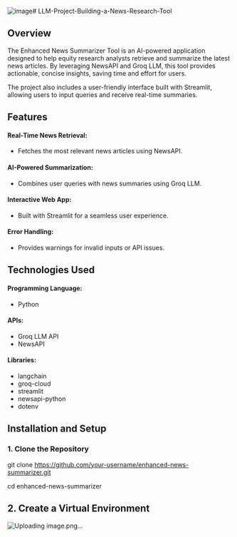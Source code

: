 ![image](https://github.com/user-attachments/assets/d660f996-efdf-419f-afdc-f1f0446386ae)# LLM-Project-Building-a-News-Research-Tool

## Overview

The Enhanced News Summarizer Tool is an AI-powered application designed to help equity research analysts retrieve and summarize the latest news articles. By leveraging NewsAPI and Groq LLM, this tool provides actionable, concise insights, saving time and effort for users.

The project also includes a user-friendly interface built with Streamlit, allowing users to input queries and receive real-time summaries.

## Features

#### Real-Time News Retrieval:
* Fetches the most relevant news articles using NewsAPI.
#### AI-Powered Summarization:
* Combines user queries with news summaries using Groq LLM.
#### Interactive Web App:
* Built with Streamlit for a seamless user experience.
#### Error Handling:
* Provides warnings for invalid inputs or API issues.

## Technologies Used

#### Programming Language: 
* Python
####  APIs:
* Groq LLM API
* NewsAPI
####  Libraries:
* langchain
* groq-cloud
* streamlit
* newsapi-python
* dotenv

## Installation and Setup

### 1. Clone the Repository

git clone https://github.com/your-username/enhanced-news-summarizer.git

cd enhanced-news-summarizer

## 2. Create a Virtual Environment

![Uploading image.png…]()


